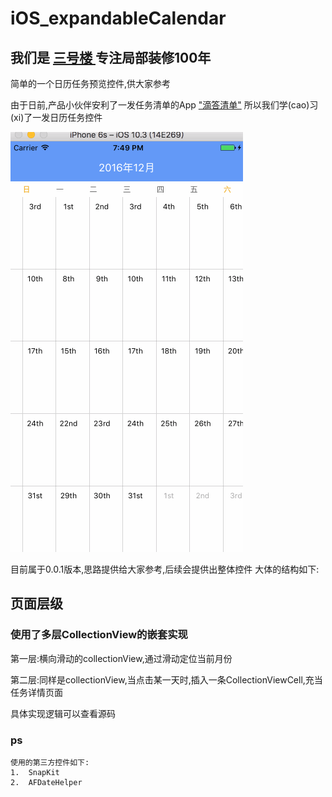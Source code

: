 # iOS_expandableCalendar
## 我们是 [ 三号楼 ](http://3haolou.com/) 专注局部装修100年

简单的一个日历任务预览控件,供大家参考

由于日前,产品小伙伴安利了一发任务清单的App  ["滴答清单"](https://www.dida365.com)  所以我们学(cao)习(xi)了一发日历任务控件


![控件简介](https://github.com/3HaoLou/iOS_expandableCalendar/blob/master/github.gif)



目前属于0.0.1版本,思路提供给大家参考,后续会提供出整体控件
大体的结构如下:

## 页面层级
### 使用了多层CollectionView的嵌套实现
> 
第一层:横向滑动的collectionView,通过滑动定位当前月份

> 
第二层:同样是collectionView,当点击某一天时,插入一条CollectionViewCell,充当任务详情页面

具体实现逻辑可以查看源码

### ps
```
使用的第三方控件如下:
1.  SnapKit
2.  AFDateHelper
```
